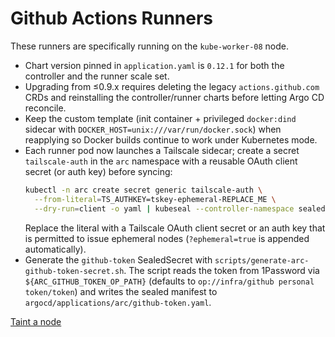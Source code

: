 # Github Actions Runners

These runners are specifically running on the `kube-worker-08` node.

- Chart version pinned in `application.yaml` is `0.12.1` for both the controller and the runner scale set.
- Upgrading from ≤0.9.x requires deleting the legacy `actions.github.com` CRDs and reinstalling the controller/runner charts before letting Argo CD reconcile.
- Keep the custom template (init container + privileged `docker:dind` sidecar with `DOCKER_HOST=unix:///var/run/docker.sock`) when reapplying so Docker builds continue to work under Kubernetes mode.
- Each runner pod now launches a Tailscale sidecar; create a secret `tailscale-auth` in the `arc` namespace with a reusable OAuth client secret (or auth key) before syncing:
  ```bash
  kubectl -n arc create secret generic tailscale-auth \
    --from-literal=TS_AUTHKEY=tskey-ephemeral-REPLACE_ME \
    --dry-run=client -o yaml | kubeseal --controller-namespace sealed-secrets --format yaml > argocd/applications/arc/tailscale-auth.yaml
  ```
  Replace the literal with a Tailscale OAuth client secret or an auth key that is permitted to issue ephemeral nodes (`?ephemeral=true` is appended automatically).
- Generate the `github-token` SealedSecret with `scripts/generate-arc-github-token-secret.sh`. The script reads the token from 1Password via `${ARC_GITHUB_TOKEN_OP_PATH}` (defaults to `op://infra/github personal token/token`) and writes the sealed manifest to `argocd/applications/arc/github-token.yaml`.

[Taint a node](../../kubernetes/README.md#tainting-a-node)
